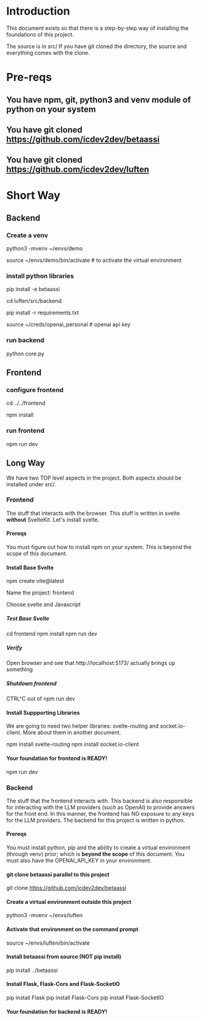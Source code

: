 # Introduction

This document exists so that there is a step-by-step way of installing the foundations of this project. 

The source is in src/
If you have git cloned the directory, the source and everything comes with the clone.

# Pre-reqs 

## You have npm, git, python3 and venv module of python on your system

## You have git cloned https://github.com/icdev2dev/betaassi
## You have git cloned https://github.com/icdev2dev/luften



# Short Way

## Backend

### Create a venv
python3 -mvenv ~/envs/demo

source ~/envs/demo/bin/activate     # to activate the virtual environment

### install python libraries

pip install -e betaassi

cd luften/src/backend

pip install -r requirements.txt

source ~/creds/openai_personal   # openai api key

### run backend
python core.py

## Frontend 

### configure frontend
cd ../../frontend

npm install

### run frontend
npm run dev











## Long Way

We have two TOP level aspects in the project. Both aspects should be installed under src/.

### Frontend 
The stuff that interacts with the browser. This stuff is written in svelte **without** SvelteKit. Let's install svelte. 

#### Prereqs
You must figure out how to install npm on your system. This is beyond the scope of this document.

#### Install Base Svelte
npm create vite@latest

Name the project: frontend

Choose svelte
  and Javascript

##### Test Base Svelte

cd frontend
npm install
npm run dev

##### Verify
Open browser and see that http://localhost:5173/ actually brings up something

##### Shutdown frontend
CTRL^C out of npm run dev

#### Install Suppporting Libraries
We are going to need two helper libraries: svelte-routing and socket.io-client. More about them in another document.

npm install svelte-routing 
npm install socket.io-client

#### Your foundation for frontend is READY!

npm run dev



### Backend 
The stuff that the frontend interacts with. This backend is also responsible for interacting with the LLM providers (such as OpenAI) to provide answers for the front end. In this manner, the frontend has NO exposure to any keys for the LLM providers. The backend for this project is written in python. 

#### Prereqs
You must install python, pip and the ability to create a virtual environment (through venv) prior; which is **beyond the scope** of this document. You must also have the OPENAI_API_KEY in your environment.


#### git clone betaassi parallel to this project
git clone https://github.com/icdev2dev/betaassi

#### Create a virtual environment outside this project
python3 -mvenv ~/envs/luften

#### Activate that environment on the command prompt
source ~/envs/luften/bin/activate

#### Install betaassi from source (NOT pip install)
pip install ../betaassi


#### Install Flask, Flask-Cors and Flask-SocketIO
pip install Flask
pip install Flask-Cors
pip install Flask-SocketIO

#### 
#### Your foundation for backend is READY!



